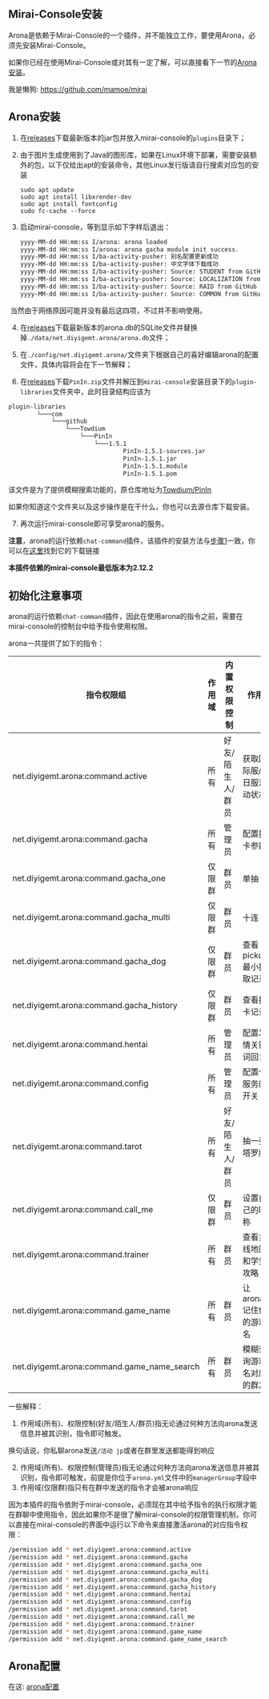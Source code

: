## Mirai-Console安装

Arona是依赖于Mirai-Console的一个插件，并不能独立工作，要使用Arona，必须先安装Mirai-Console。

如果你已经在使用Mirai-Console或对其有一定了解，可以直接看下一节的[Arona安装](#install-2)。

我是懒狗: https://github.com/mamoe/mirai

## Arona安装 <a id="install-2"> </a>

1. 在[releases](https://github.com/diyigemt/arona/releases)下载最新版本的jar包并放入mirai-console的`plugins`目录下；<a id="step1"> </a>

2. 由于图片生成使用到了Java的图形库，如果在Linux环境下部署，需要安装额外的包，以下仅给出apt的安装命令，其他Linux发行版请自行搜索对应包的安装

   ```shell
   sudo apt update
   sudo apt install libxrender-dev
   sudo apt install fontconfig
   sudo fc-cache --force
   ```

3. 启动mirai-console，等到显示如下字样后退出：

   ```bash
   yyyy-MM-dd HH:mm:ss I/arona: arona loaded
   yyyy-MM-dd HH:mm:ss I/arona: arona gacha module init success.
   yyyy-MM-dd HH:mm:ss I/ba-activity-pusher: 别名配置更新成功
   yyyy-MM-dd HH:mm:ss I/ba-activity-pusher: 中文字体下载成功
   yyyy-MM-dd HH:mm:ss I/ba-activity-pusher: Source: STUDENT from GitHub already up to date.
   yyyy-MM-dd HH:mm:ss I/ba-activity-pusher: Source: LOCALIZATION from GitHub already up to date.
   yyyy-MM-dd HH:mm:ss I/ba-activity-pusher: Source: RAID from GitHub already up to date.
   yyyy-MM-dd HH:mm:ss I/ba-activity-pusher: Source: COMMON from GitHub already up to date.
   ```

​		当然由于网络原因可能并没有最后这四项，不过并不影响使用。

4. 在[releases](https://github.com/diyigemt/arona/releases)下载最新版本的arona.db的SQLite文件并替换掉`./data/net.diyigemt.arona/arona.db`文件；

5. 在`./config/net.diyigemt.arona/`文件夹下根据自己的喜好编辑arona的配置文件，具体内容将会在下一节解释；

6. 在[releases](https://github.com/diyigemt/arona/releases)下载`PinIn.zip`文件并解压到`mirai-console`安装目录下的`plugin-libraries`文件夹中，此时目录结构应该为

```bash
plugin-libraries
        └───com
            └───github
                └───Towdium
                    └───PinIn
                        └───1.5.1
                                PinIn-1.5.1-sources.jar
                                PinIn-1.5.1.jar
                                PinIn-1.5.1.module
                                PinIn-1.5.1.pom
```

该文件是为了提供模糊搜索功能的，原仓库地址为[Towdium/PinIn](https://github.com/Towdium/PinIn)

如果你知道这个文件夹以及这步操作是在干什么，你也可以去源仓库下载安装。

7. 再次运行mirai-console即可享受arona的服务。

**注意**，arona的运行依赖`chat-command`插件，该插件的安装方法与[步骤1](#step1)一致，你可以在[这里](https://github.com/project-mirai/chat-command)找到它的下载链接

**本插件依赖的mirai-console最低版本为2.12.2**

## 初始化注意事项

arona的运行依赖`chat-command`插件，因此在使用arona的指令之前，需要在mirai-console的控制台中给予指令使用权限。

arona一共提供了如下的指令：

| 指令权限组                                  | 作用域 | 内置权限控制     | 作用                     |
| ------------------------------------------- | ------ | ---------------- | ------------------------ |
| net.diyigemt.arona:command.active           | 所有   | 好友/陌生人/群员 | 获取国际服/日服活动状态  |
| net.diyigemt.arona:command.gacha            | 所有   | 管理员           | 配置抽卡参数             |
| net.diyigemt.arona:command.gacha_one        | 仅限群 | 群员             | 单抽                     |
| net.diyigemt.arona:command.gacha_multi      | 仅限群 | 群员             | 十连                     |
| net.diyigemt.arona:command.gacha_dog        | 仅限群 | 群员             | 查看pickup最小抽取记录   |
| net.diyigemt.arona:command.gacha_history    | 仅限群 | 群员             | 查看抽卡记录             |
| net.diyigemt.arona:command.hentai           | 所有   | 管理员           | 配置发情关键词回复       |
| net.diyigemt.arona:command.config           | 所有   | 管理员           | 配置个服务的开关         |
| net.diyigemt.arona:command.tarot            | 所有   | 好友/陌生人/群员 | 抽一张塔罗牌             |
| net.diyigemt.arona:command.call_me          | 仅限群 | 群员             | 设置自己的昵称           |
| net.diyigemt.arona:command.trainer          | 所有   | 群员             | 查看主线地图和学生攻略   |
| net.diyigemt.arona:command.game_name        | 所有   | 群员             | 让arona记住你的游戏名    |
| net.diyigemt.arona:command.game_name_search | 所有   | 群员             | 模糊查询游戏名对应的群友 |

一些解释：

1. 作用域(所有)、权限控制(好友/陌生人/群员)指无论通过何种方法向arona发送信息并被其识别，指令即可触发。

​	换句话说，你私聊arona发送`/活动 jp`或者在群里发送都能得到响应

2. 作用域(所有)、权限控制(管理员)指无论通过何种方法向arona发送信息并被其识别，指令即可触发，前提是你位于`arona.yml`文件中的`managerGroup`字段中
3. 作用域(仅限群)指只有在群中发送的指令才会被arona响应

因为本插件的指令依附于mirai-console，必须现在其中给予指令的执行权限才能在群聊中使用指令，因此如果你不是很了解mirai-console的权限管理机制，你可以直接在mirai-console的界面中运行以下命令来直接激活arona的对应指令权限：

```bash
/permission add * net.diyigemt.arona:command.active
/permission add * net.diyigemt.arona:command.gacha
/permission add * net.diyigemt.arona:command.gacha_one
/permission add * net.diyigemt.arona:command.gacha_multi
/permission add * net.diyigemt.arona:command.gacha_dog
/permission add * net.diyigemt.arona:command.gacha_history
/permission add * net.diyigemt.arona:command.hentai
/permission add * net.diyigemt.arona:command.config
/permission add * net.diyigemt.arona:command.tarot
/permission add * net.diyigemt.arona:command.call_me
/permission add * net.diyigemt.arona:command.trainer
/permission add * net.diyigemt.arona:command.game_name
/permission add * net.diyigemt.arona:command.game_name_search
```

## Arona配置

在这: [arona配置](./using.md#config)